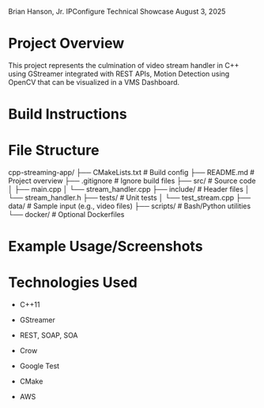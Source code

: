 Brian Hanson, Jr.
IPConfigure Technical Showcase
August 3, 2025

# Project Overview
This project represents the culmination of video stream handler in C++ using GStreamer integrated with REST APIs, Motion Detection using OpenCV that can be visualized in a VMS Dashboard.

# Build Instructions


# File Structure
cpp-streaming-app/
├── CMakeLists.txt         # Build config
├── README.md              # Project overview
├── .gitignore             # Ignore build files
├── src/                   # Source code
│   ├── main.cpp
│   └── stream_handler.cpp
├── include/               # Header files
│   └── stream_handler.h
├── tests/                 # Unit tests
│   └── test_stream.cpp
├── data/                  # Sample input (e.g., video files)
├── scripts/               # Bash/Python utilities
└── docker/                # Optional Dockerfiles


# Example Usage/Screenshots


# Technologies Used
- C++11
- GStreamer
- REST, SOAP, SOA

- Crow
- Google Test
- CMake
- AWS


